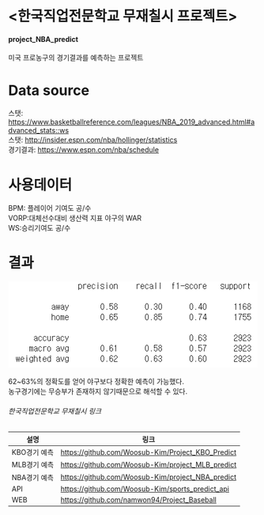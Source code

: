 # <한국직업전문학교 무재칠시 프로젝트> 
#### project_NBA_predict
미국 프로농구의 경기결과를 예측하는 프로젝트

# Data source
스탯: https://www.basketballreference.com/leagues/NBA_2019_advanced.html#advanced_stats::ws    
스탯: http://insider.espn.com/nba/hollinger/statistics       
경기결과: https://www.espn.com/nba/schedule         

# 사용데이터
BPM: 플레이어 기여도 공/수      
VORP:대체선수대비 생산력 지표 야구의 WAR      
WS:승리기여도 공/수      

# 결과

<img src='https://github.com/Woosub-Kim/project_NBA_predict/blob/master/NBA.PNG'/>

62~63%의 정확도를 얻어 야구보다 정확한 예측이 가능했다.     
농구경기에는 무승부가 존재하지 않기때문으로 해석할 수 있다.         

###### 한국직업전문학교 무재칠시 링크
|설명|링크|
|----|----|
|KBO경기 예측| https://github.com/Woosub-Kim/Project_KBO_Predict |            
|MLB경기 예측| https://github.com/Woosub-Kim/project_MLB_predict |                           
|NBA경기 예측| https://github.com/Woosub-Kim/project_NBA_predict |                    
|API| https://github.com/Woosub-Kim/sports_predict_api |                  
|WEB| https://github.com/namwon94/Project_Baseball |                      
